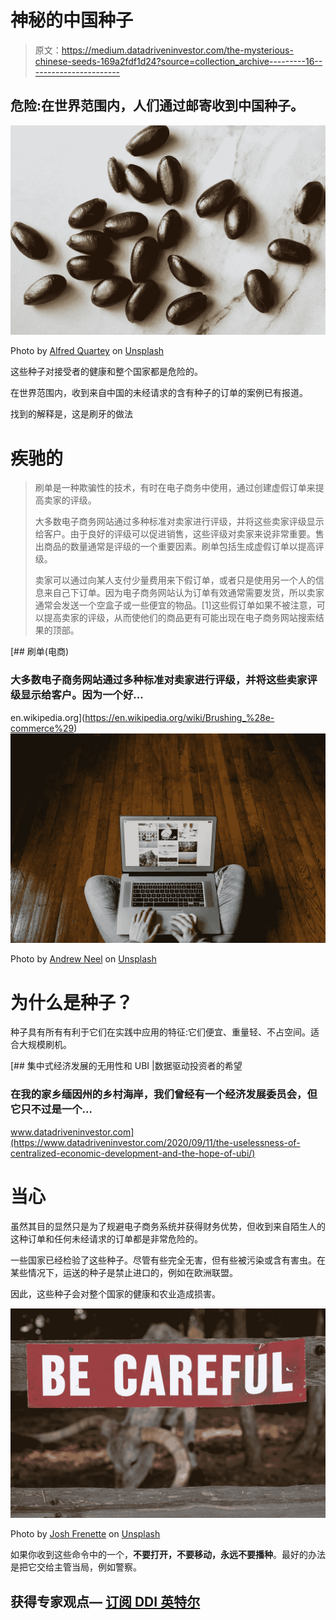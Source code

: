 # 神秘的中国种子

> 原文：<https://medium.datadriveninvestor.com/the-mysterious-chinese-seeds-169a2fdf1d24?source=collection_archive---------16----------------------->

## 危险:在世界范围内，人们通过邮寄收到中国种子。

![](img/471a7a3664c25144e3194a4bffafbe91.png)

Photo by [Alfred Quartey](https://unsplash.com/@aquartey_?utm_source=medium&utm_medium=referral) on [Unsplash](https://unsplash.com?utm_source=medium&utm_medium=referral)

这些种子对接受者的健康和整个国家都是危险的。

在世界范围内，收到来自中国的未经请求的含有种子的订单的案例已有报道。

找到的解释是，这是刷牙的做法

# 疾驰的

> 刷单是一种欺骗性的技术，有时在电子商务中使用，通过创建虚假订单来提高卖家的评级。
> 
> 大多数电子商务网站通过多种标准对卖家进行评级，并将这些卖家评级显示给客户。由于良好的评级可以促进销售，这些评级对卖家来说非常重要。售出商品的数量通常是评级的一个重要因素。刷单包括生成虚假订单以提高评级。
> 
> 卖家可以通过向某人支付少量费用来下假订单，或者只是使用另一个人的信息来自己下订单。因为电子商务网站认为订单有效通常需要发货，所以卖家通常会发送一个空盒子或一些便宜的物品。[1]这些假订单如果不被注意，可以提高卖家的评级，从而使他们的商品更有可能出现在电子商务网站搜索结果的顶部。

[](https://en.wikipedia.org/wiki/Brushing_%28e-commerce%29) [## 刷单(电商)

### 大多数电子商务网站通过多种标准对卖家进行评级，并将这些卖家评级显示给客户。因为一个好…

en.wikipedia.org](https://en.wikipedia.org/wiki/Brushing_%28e-commerce%29) ![](img/ee09b895aadcdb32a0a0fbc05f65a111.png)

Photo by [Andrew Neel](https://unsplash.com/@andrewtneel?utm_source=medium&utm_medium=referral) on [Unsplash](https://unsplash.com?utm_source=medium&utm_medium=referral)

# 为什么是种子？

种子具有所有有利于它们在实践中应用的特征:它们便宜、重量轻、不占空间。适合大规模刷机。

[](https://www.datadriveninvestor.com/2020/09/11/the-uselessness-of-centralized-economic-development-and-the-hope-of-ubi/) [## 集中式经济发展的无用性和 UBI |数据驱动投资者的希望

### 在我的家乡缅因州的乡村海岸，我们曾经有一个经济发展委员会，但它只不过是一个…

www.datadriveninvestor.com](https://www.datadriveninvestor.com/2020/09/11/the-uselessness-of-centralized-economic-development-and-the-hope-of-ubi/) 

# 当心

虽然其目的显然只是为了规避电子商务系统并获得财务优势，但收到来自陌生人的这种订单和任何未经请求的订单都是非常危险的。

一些国家已经检验了这些种子。尽管有些完全无害，但有些被污染或含有害虫。在某些情况下，运送的种子是禁止进口的，例如在欧洲联盟。

因此，这些种子会对整个国家的健康和农业造成损害。

![](img/c4ba2a70443660f4334ba344efe4191d.png)

Photo by [Josh Frenette](https://unsplash.com/@joshfrenette?utm_source=medium&utm_medium=referral) on [Unsplash](https://unsplash.com?utm_source=medium&utm_medium=referral)

如果你收到这些命令中的一个，**不要打开，不要移动，永远不要播种**。最好的办法是把它交给主管当局，例如警察。

## 获得专家观点— [订阅 DDI 英特尔](https://datadriveninvestor.com/ddi-intel)